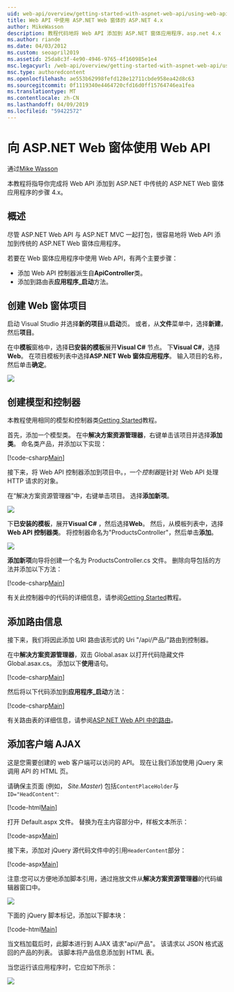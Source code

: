```yaml
---
uid: web-api/overview/getting-started-with-aspnet-web-api/using-web-api-with-aspnet-web-forms
title: Web API 中使用 ASP.NET Web 窗体的 ASP.NET 4.x
author: MikeWasson
description: 教程代码地将 Web API 添加到 ASP.NET 窗体应用程序，asp.net 4.x
ms.author: riande
ms.date: 04/03/2012
ms.custom: seoapril2019
ms.assetid: 25da8c3f-4e90-4946-9765-4f160985e1e4
msc.legacyurl: /web-api/overview/getting-started-with-aspnet-web-api/using-web-api-with-aspnet-web-forms
msc.type: authoredcontent
ms.openlocfilehash: ae553b62998fefd128e12711cbde958ea42d8c63
ms.sourcegitcommit: 0f1119340e4464720cfd16d0ff15764746ea1fea
ms.translationtype: MT
ms.contentlocale: zh-CN
ms.lasthandoff: 04/09/2019
ms.locfileid: "59422572"
---
```

# <a name="using-web-api-with-aspnet-web-forms"></a>向 ASP.NET Web 窗体使用 Web API

通过[Mike Wasson](https://github.com/MikeWasson)

本教程将指导你完成将 Web API 添加到 ASP.NET 中传统的 ASP.NET Web 窗体应用程序的步骤 4.x。 

## <a name="overview"></a>概述

尽管 ASP.NET Web API 与 ASP.NET MVC 一起打包，很容易地将 Web API 添加到传统的 ASP.NET Web 窗体应用程序。

若要在 Web 窗体应用程序中使用 Web API，有两个主要步骤：

- 添加 Web API 控制器派生自**ApiController**类。
- 添加到路由表**应用程序\_启动**方法。

## <a name="create-a-web-forms-project"></a>创建 Web 窗体项目

启动 Visual Studio 并选择**新的项目**从**启动**页。 或者，从**文件**菜单中，选择**新建**，然后**项目**。

在中**模板**窗格中，选择**已安装的模板**展开**Visual C#** 节点。 下**Visual C#**，选择**Web**。 在项目模板列表中选择**ASP.NET Web 窗体应用程序**。 输入项目的名称，然后单击**确定**。

![](using-web-api-with-aspnet-web-forms/_static/image1.png)

## <a name="create-the-model-and-controller"></a>创建模型和控制器

本教程使用相同的模型和控制器类[Getting Started](tutorial-your-first-web-api.md)教程。

首先，添加一个模型类。 在中**解决方案资源管理器**，右键单击该项目并选择**添加类**。 命名类产品，并添加以下实现：

[!code-csharp[Main](using-web-api-with-aspnet-web-forms/samples/sample1.cs)]

接下来，将 Web API 控制器添加到项目中。，一个*控制器*是针对 Web API 处理 HTTP 请求的对象。

在“解决方案资源管理器”中，右键单击项目。 选择**添加新项**。

![](using-web-api-with-aspnet-web-forms/_static/image2.png)

下**已安装的模板**，展开**Visual C#** ，然后选择**Web**。 然后，从模板列表中，选择**Web API 控制器类**。 将控制器命名为"ProductsController"，然后单击**添加**。

![](using-web-api-with-aspnet-web-forms/_static/image3.png)

**添加新项**向导将创建一个名为 ProductsController.cs 文件。 删除向导包括的方法并添加以下方法：

[!code-csharp[Main](using-web-api-with-aspnet-web-forms/samples/sample2.cs)]

有关此控制器中的代码的详细信息，请参阅[Getting Started](tutorial-your-first-web-api.md)教程。

## <a name="add-routing-information"></a>添加路由信息

接下来，我们将因此添加 URI 路由该形式的 Uri &quot;/api/产品/&quot;路由到控制器。

在中**解决方案资源管理器**，双击 Global.asax 以打开代码隐藏文件 Global.asax.cs。 添加以下**使用**语句。

[!code-csharp[Main](using-web-api-with-aspnet-web-forms/samples/sample3.cs)]

然后将以下代码添加到**应用程序\_启动**方法：

[!code-csharp[Main](using-web-api-with-aspnet-web-forms/samples/sample4.cs)]

有关路由表的详细信息，请参阅[ASP.NET Web API 中的路由](../web-api-routing-and-actions/routing-in-aspnet-web-api.md)。

## <a name="add-client-side-ajax"></a>添加客户端 AJAX

这是您需要创建的 web 客户端可以访问的 API。 现在让我们添加使用 jQuery 来调用 API 的 HTML 页。

请确保主页面 (例如， *Site.Master*) 包括`ContentPlaceHolder`与`ID="HeadContent"`:

[!code-html[Main](using-web-api-with-aspnet-web-forms/samples/sample8.html)]

打开 Default.aspx 文件。 替换为在主内容部分中，样板文本所示：

[!code-aspx[Main](using-web-api-with-aspnet-web-forms/samples/sample5.aspx)]

接下来，添加对 jQuery 源代码文件中的引用`HeaderContent`部分：

[!code-aspx[Main](using-web-api-with-aspnet-web-forms/samples/sample6.aspx?highlight=2)]

注意:您可以方便地添加脚本引用，通过拖放文件从**解决方案资源管理器**的代码编辑器窗口中。

![](using-web-api-with-aspnet-web-forms/_static/image4.png)

下面的 jQuery 脚本标记，添加以下脚本块：

[!code-html[Main](using-web-api-with-aspnet-web-forms/samples/sample7.html)]

当文档加载后时，此脚本进行到 AJAX 请求&quot;api/产品&quot;。 该请求以 JSON 格式返回的产品的列表。 该脚本将产品信息添加到 HTML 表。

当您运行该应用程序时，它应如下所示：

![](using-web-api-with-aspnet-web-forms/_static/image5.png)
